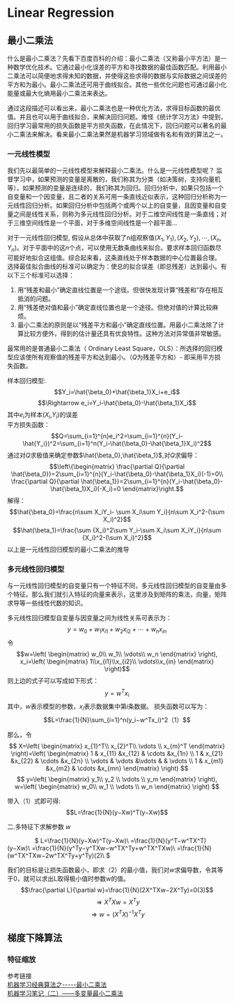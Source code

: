 # Linear Regression

## 最小二乘法
什么是最小二乘法？先看下百度百科的介绍：最小二乘法（又称最小平方法）是一种数学优化技术。它通过最小化误差的平方和寻找数据的最佳函数匹配。利用最小二乘法可以简便地求得未知的数据，并使得这些求得的数据与实际数据之间误差的平方和为最小。最小二乘法还可用于曲线拟合。其他一些优化问题也可通过最小化能量或最大化熵用最小二乘法来表达。

通过这段描述可以看出来，最小二乘法也是一种优化方法，求得目标函数的最优值。并且也可以用于曲线拟合，来解决回归问题。难怪《统计学习方法》中提到，回归学习最常用的损失函数是平方损失函数，在此情况下，回归问题可以著名的最小二乘法来解决。看来最小二乘法果然是机器学习领域做有名和有效的算法之一。
### 一元线性模型
我们先以最简单的一元线性模型来解释最小二乘法。什么是一元线性模型呢？ 监督学习中，如果预测的变量是离散的，我们称其为分类（如决策树，支持向量机等），如果预测的变量是连续的，我们称其为回归。回归分析中，如果只包括一个自变量和一个因变量，且二者的关系可用一条直线近似表示，这种回归分析称为一元线性回归分析。如果回归分析中包括两个或两个以上的自变量，且因变量和自变量之间是线性关系，则称为多元线性回归分析。对于二维空间线性是一条直线；对于三维空间线性是一个平面，对于多维空间线性是一个超平面...

对于一元线性回归模型, 假设从总体中获取了n组观察值$(X_1,Y_1),(X_2,Y_2),\cdots,(X_n,Y_n)$。对于平面中的这$n$个点，可以使用无数条曲线来拟合。要求样本回归函数尽可能好地拟合这组值。综合起来看，这条直线处于样本数据的中心位置最合理。 选择最佳拟合曲线的标准可以确定为：使总的拟合误差（即总残差）达到最小。有以下三个标准可以选择：

1. 用“残差和最小”确定直线位置是一个途径。但很快发现计算“残差和”存在相互抵消的问题。
2. 用“残差绝对值和最小”确定直线位置也是一个途径。但绝对值的计算比较麻烦。
3. 最小二乘法的原则是以“残差平方和最小”确定直线位置。用最小二乘法除了计算比较方便外，得到的估计量还具有优良特性。这种方法对异常值非常敏感。

最常用的是普通最小二乘法（ Ordinary  Least Square，OLS）：所选择的回归模型应该使所有观察值的残差平方和达到最小。（$Q$为残差平方和）- 即采用平方损失函数。

样本回归模型:
$$Y_i=\hat{\beta_0}+\hat{\beta_1}X_i+e_i$$
 $$\Rightarrow e_i=Y_i-\hat{\beta_0}-\hat{\beta_1}X_i$$
  其中$e_i$为样本($X_i$,$Y_i$)的误差<br/>
平方损失函数：
 $$Q=\sum_{i=1}^{n}e_i^2=\sum_{i=1}^{n}(Y_i-\hat{Y_i})^2=\sum_{i=1}^n(Y_i-\hat{\beta_0}-\hat{\beta_1}X_i)^2$$
通过对$Q$求极值来确定参数$\hat{\beta_0},\hat{\beta_1}$,对$Q$求偏导：<br/>
$$\left\{\begin{matrix}
\frac{\partial Q}{\partial \hat{\beta_0}}=2\sum_{i=1}^{n}(Y_i-\hat{\beta_0}-\hat{\beta_1}X_i)(-1)=0\\
\frac{\partial Q}{\partial \hat{\beta_1}}=2\sum_{i=1}^{n}(Y_i-\hat{\beta_0}-\hat{\beta_1}X_i)(-X_i)=0
\end{matrix}\right.$$
解得：<br/>
$$\hat{\beta_0}=\frac{n\sum X_iY_i- \sum X_i\sum Y_i}{n\sum X_i^2-(\sum X_i)^2}$$
$$\hat{\beta_1}=\frac{\sum {X_i}^2\sum Y_i-\sum X_i\sum X_iY_i}{n\sum {X_i}^2-(\sum X_i)^2}$$
以上是一元线性回归模型的最小二乘法的推导
### 多元线性回归模型
与一元线性回归模型的自变量只有一个特征不同，多元线性回归模型的自变量由多个特征。那么我们就引入特征的向量来表示，这里涉及到矩阵的乘法，向量，矩阵求导等一些线性代数的知识。

多元线性回归模型自变量与因变量之间为线性关系可表示为：<br/>
$$y=w_0+w_1x_{i1}+w_2x_{i2}+\cdots+w_nx_{in}$$
令
$$w=\left(
 \begin{matrix}
 w_0\\
 w_1\\
 \vdots\\
 w_n
 \end{matrix}
  \right),
  x_i=\left(
 \begin{matrix}
 1\\x_{i1}\\x_{i2}\\ \vdots\\x_{in}
 \end{matrix}
  \right)$$
则上边的式子可以写成如下形式：
$$y=w^Tx_i$$
其中，$w$表示模型的参数，$x_i$表示数据集中第$i$条数据。
损失函数可以写为：
$$L=\frac{1}{N}\sum_{i=1}^n(y_i−w^Tx_i)^2（1）$$

那么，令
$$
 X=\left(
 \begin{matrix}
   x_{1}^T\\
   x_{2}^T\\
   \vdots  \\
   x_{m}^T
  \end{matrix}
  \right)=\left(
 \begin{matrix}
   1 & x_{11} &x_{12} & \cdots &x_{1n} \\
   1 & x_{21} &x_{22} & \cdots &x_{2n} \\
   \vdots & \vdots &\vdots &  & \vdots \\
   1 & x_{m1} &x_{m2} & \cdots &x_{mn}
  \end{matrix}
  \right)
$$
$$
y=\left(
 \begin{matrix}
   y_1\\
   y_2 \\
   \vdots \\
   y_m
  \end{matrix}
  \right),
  w=\left(
 \begin{matrix}
   w_0\\
   w_1 \\
   \vdots \\
   w_n
  \end{matrix}
  \right)
$$

带入（1）式即可得:
$$L=\frac{1}{N}(y−Xw)^T(y−Xw)$$

二.多特征下求解参数 $w$


&ensp;&ensp;&ensp;&ensp;&ensp;&ensp;&ensp;&ensp;&ensp;$
L=\frac{1}{N}(y−Xw)^T(y−Xw)\\
=\frac{1}{N}(y^T−w^TX^T)(y−Xw)\\
=\frac{1}{N}(y^Ty−y^TXw−w^TX^Ty+w^TX^TXw)\\
=\frac{1}{N}(w^TX^TXw−2w^TX^Ty+y^Ty)(2)\\
$

我们的目标是让损失函数最小，即求（2）的最小值，我们对$w$求偏导数，令其等于$0$，就可以求出L取得极小值时参数$w$的值。
$$\frac{\partial L}{\partial w}=\frac{1}{N}(2X^TXw−2X^Ty)=0(3)$$
$$⇒X^TXw=X^Ty$$
$$⇒w=(X^TX)^{−1}X^Ty$$
## 梯度下降算法

### 特征缩放
参考链接<br/>
[机器学习经典算法之-----最小二乘法](http://www.cnblogs.com/iamccme/archive/2013/05/15/3080737.html)<br/>
[机器学习笔记（二）——多变量最小二乘法](http://blog.csdn.net/chunyun0716/article/details/50759532)